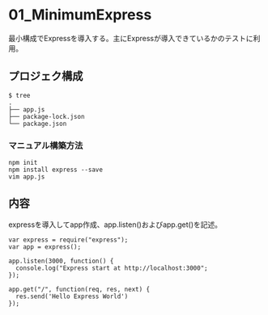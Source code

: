 # 01_MinimumExpress
最小構成でExpressを導入する。主にExpressが導入できているかのテストに利用。

## プロジェク構成
```
$ tree
.
├── app.js
├── package-lock.json
└── package.json
```

### マニュアル構築方法
```
npm init
npm install express --save
vim app.js
```

## 内容
expressを導入してapp作成、app.listen()およびapp.get()を記述。
```
var express = require("express");
var app = express();

app.listen(3000, function() {
  console.log("Express start at http://localhost:3000";
});

app.get("/", function(req, res, next) {
  res.send('Hello Express World')
});
```
